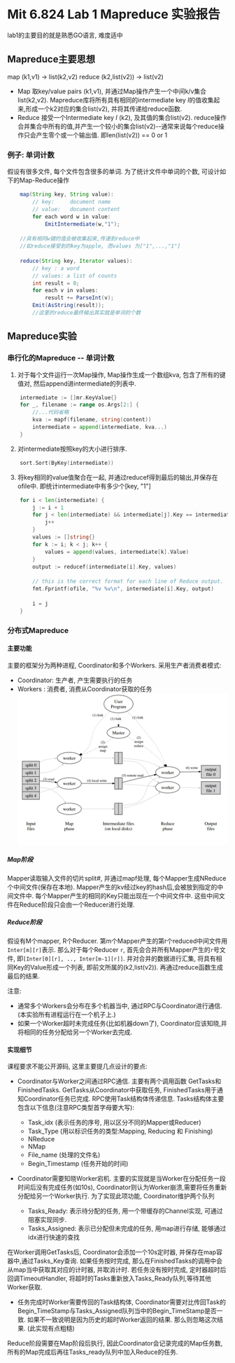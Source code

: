 # Mit 6.824 Lab 1 Mapreduce 实验报告
lab1的主要目的就是熟悉GO语言, 难度适中
## Mapreduce主要思想

map     (k1,v1)          -> list(k2,v2)
reduce  (k2,list(v2))    -> list(v2)

- Map
    取key/value pairs (k1,v1), 并通过Map操作产生一个中间k/v集合list(k2,v2). Mapreduce库将所有具有相同的intermediate key $I$的值收集起来,形成一个k2对应的集合list(v2), 并将其传递给reduce函数.
- Reduce
    接受一个Intermediate key $I$ (k2), 及其值的集合list(v2). reduce操作合并集合中所有的值,并产生一个较小的集合list(v2)--通常来说每个reduce操作只会产生零个或一个输出值. 即len(list(v2)) == 0 or 1

### 例子: 单词计数

假设有很多文件, 每个文件包含很多的单词. 为了统计文件中单词的个数, 可设计如下的Map-Reduce操作    

```Java
    map(String key, String value):
        // key:     document name
        // value:   document content
        for each word w in value:
            EmitIntermediate(w,"1");
        
    //具有相同w键的值会被收集起来,传递到reduce中
    //如reduce接受到的key为apple, 而values 为["1",...,"1"]

    reduce(String key, Iterator values):
        // key : a word
        // values: a list of counts
        int result = 0;
        for each v in values:
            result += ParseInt(v);
        Emit(AsString(result));
        //这里的reduce最终输出其实就是单词的个数
```

## Mapreduce实验

### 串行化的Mapreduce -- 单词计数

1. 对于每个文件运行一次Map操作, Map操作生成一个数组kva, 包含了所有的键值对, 然后append进intermediate的列表中.

```Go
    intermediate := []mr.KeyValue{}
	for _, filename := range os.Args[2:] {
		//...代码省略
		kva := mapf(filename, string(content))
		intermediate = append(intermediate, kva...)
	}
```

2. 对intermediate按照key的大小进行排序.
```Go
    sort.Sort(ByKey(intermediate))
```

3. 将key相同的value值聚合在一起, 并通过reducef得到最后的输出,并保存在ofile中. 即统计intermediate中有多少个[key, "1"]

```Go
    for i < len(intermediate) {
		j := i + 1
		for j < len(intermediate) && intermediate[j].Key == intermediate[i].Key {
			j++
		}
		values := []string{}
		for k := i; k < j; k++ {
			values = append(values, intermediate[k].Value)
		}
		output := reducef(intermediate[i].Key, values)

		// this is the correct format for each line of Reduce output.
		fmt.Fprintf(ofile, "%v %v\n", intermediate[i].Key, output)

		i = j
	}
```

### 分布式Mapreduce

#### 主要功能

主要的框架分为两种进程, Coordinator和多个Workers.
采用生产者消费者模式:
- Coordinator: 生产者, 产生需要执行的任务
- Workers : 消费者, 消费从Coordinator获取的任务
![](mapreduce/mapreduce.jpg)

##### Map阶段

Mapper读取输入文件的切片split#, 并通过mapf处理, 每个Mapper生成NReduce个中间文件(保存在本地). Mapper产生的kv经过key的hash后,会被放到指定的中间文件中. 每个Mapper产生的相同的Key只能出现在一个中间文件中. 这些中间文件在Reduce阶段只会由一个Reducer进行处理.
##### Reduce阶段
假设有M个mapper, R个Reducer. 第m个Mapper产生的第r个reduced中间文件用 `Inter[m][r]`表示. 那么对于每个Reducer `r`, 首先会合并所有Mapper产生的`r`号文件, 即`[Inter[0][r], .., Inter[m-1][r]]`. 并对合并的数据进行汇集, 将具有相同Key的Value形成一个列表, 即前文所属的(k2,list(v2)). 再通过reduce函数生成最后的结果.



注意:

- 通常多个Workers会分布在多个机器当中, 通过RPC与Coordinator进行通信. (本实验所有进程运行在一个机子上.)
- 如果一个Worker超时未完成任务(比如机器down了),  Coordinator应该知晓,并将相同的任务分配给另一个Worker去完成.


#### 实现细节

课程要求不能公开源码, 这里主要提几点设计的要点:

- Coordinator与Worker之间通过RPC通信. 主要有两个调用函数 GetTasks和FinishedTasks. GetTasks从Coordinator中获取任务, FinishedTasks用于通知Coordinator任务已完成. RPC使用Task结构体传递信息. 
    Tasks结构体主要包含以下信息(注意RPC类型首字母要大写):
    - Task_idx (表示任务的序号, 用以区分不同的Mapper或Reducer)
    - Task_Type (用以标识任务的类型:Mapping, Reducing 和 Finishing)
    - NReduce
    - NMap
    - File_name (处理的文件名)
    - Begin_Timestamp (任务开始的时间)

- Coordinator需要知晓Worker宕机. 主要的实现就是当Worker在分配任务一段时间后没有完成任务(如10s), Coordinator则认为Worker崩溃,需要将任务重新分配给另一个Worker执行. 
为了实现此项功能, Coordinator维护两个队列 
    - Tasks_Ready: 表示待分配的任务, 用一个带缓存的Channel实现, 可通过阻塞实现同步.
    - Tasks_Assigned: 表示已分配但未完成的任务, 用map进行存储, 能够通过idx进行快速的查找

在Worker调用GetTasks后, Coordinator会添加一个10s定时器, 并保存在map容器中,通过Tasks_Key查询. 如果任务按时完成, 那么在FinishedTasks的调用中会从map当中获取其对应的计时器, 并取消计时. 若任务没有按时完成, 定时器超时后回调TimeoutHandler, 将超时的Tasks重新放入Tasks_Ready队列,等待其他Worker获取.
- 任务完成时Worker需要传回的Task结构体, Coordinator需要对比传回Task的Begin_TimeStamp与Tasks_Assigned队列当中的Begin_TimeStamp是否一致. 如果不一致说明是因为历史的超时Worker返回的结果. 那么则忽略这次结果. (此实现有点粗糙)

Reduce阶段需要在Map阶段后执行, 因此Coordinator会记录完成的Map任务数, 所有的Map完成后再往Tasks_ready队列中加入Reduce的任务.


